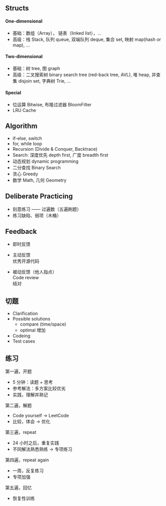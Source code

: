 Structs
---

#### One-dimensional

- 基础：数组（Array）， 链表（linked list），…
- 高级：栈 Stack, 队列 queue, 双端队列 deque, 集合 set, 映射 map(hash or map), …

#### Two-dimensional

- 基础：树 tree, 图 graph
- 高级：二叉搜索树 binary search tree (red-back tree, AVL), 堆 heap, 并查集 disjoin set, 字典树 Trie, …

#### Special

- 位运算 Bitwise, 布隆过滤器 BloomFilter
- LRU Cache


Algorithm
---

- if-else, switch
- for, while loop
- Recursion (Divide & Conquer, Backtrace)
- Search: 深度优先 depth first, 广度 breadth first
- 动态规划 dynamic programming
- 二分查找 Binary Search
- 贪心 Greedy
- 数学 Math, 几何 Geometry


Deliberate Practicing
---

- 刻意练习 —— 过遍数（五遍刷题）
- 练习缺陷、弱项（木桶）

Feedback
---

- 即时反馈

- 主动反馈  
  优秀开源代码

- 被动反馈（他人指点）  
  Code review  
  结对


切题
---

- Clarification
- Possible solutions
  - compare (time/space)
  - optimal 增加
- Codeing
- Test cases
  

练习
---

第一遍，开题

- 5 分钟：读题 + 思考
- 参考解法：多方案比较优劣
- 实践，理解并熟记

第二遍，解题

- Code yourself -> LeetCode
- 比较，体会 -> 优化

第三遍，repeat

- 24 小时之后，重复实践
- 不同解法熟悉熟练 -> 专项练习

第四遍，repeat again

- 一周，反复练习
- 专项加强

第五遍，回忆

- 恢复性训练
